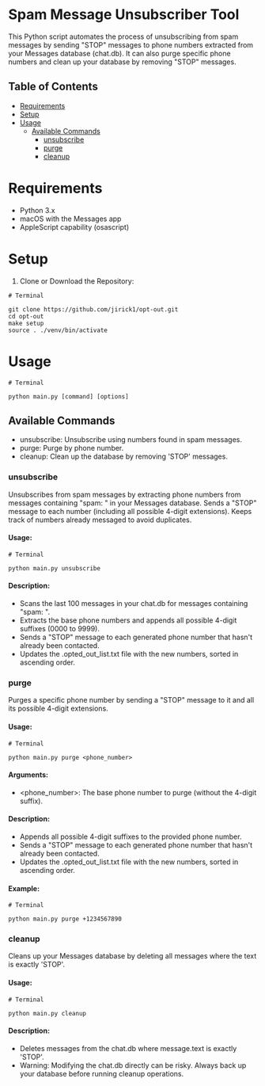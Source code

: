 # Spam Message Unsubscriber Tool

This Python script automates the process of unsubscribing from spam messages by sending "STOP" messages to phone numbers extracted from your Messages database (chat.db). It can also purge specific phone numbers and clean up your database by removing "STOP" messages.

## Table of Contents

- [Requirements](#Requirements)
- [Setup](#setup)
- [Usage](#usage)
  - [Available Commands](#available-commands)
    - [unsubscribe](#unsubscribe)
    - [purge](#purge)
    - [cleanup](#cleanup)

# Requirements

- Python 3.x
- macOS with the Messages app
- AppleScript capability (osascript)

# Setup

1. Clone or Download the Repository:

```
# Terminal

git clone https://github.com/jirick1/opt-out.git
cd opt-out
make setup
source . ./venv/bin/activate
```

# Usage

```
# Terminal

python main.py [command] [options]
```

## Available Commands

- unsubscribe: Unsubscribe using numbers found in spam messages.
- purge: Purge by phone number.
- cleanup: Clean up the database by removing 'STOP' messages.

### unsubscribe

Unsubscribes from spam messages by extracting phone numbers from messages containing "spam: <number>" in your Messages database. Sends a "STOP" message to each number (including all possible 4-digit extensions). Keeps track of numbers already messaged to avoid duplicates.

#### Usage:

```
# Terminal

python main.py unsubscribe

```

#### Description:

- Scans the last 100 messages in your chat.db for messages containing "spam: <number>".
- Extracts the base phone numbers and appends all possible 4-digit suffixes (0000 to 9999).
- Sends a "STOP" message to each generated phone number that hasn't already been contacted.
- Updates the .opted_out_list.txt file with the new numbers, sorted in ascending order.

### purge

Purges a specific phone number by sending a "STOP" message to it and all its possible 4-digit extensions.

#### Usage:

```
# Terminal

python main.py purge <phone_number>
```

#### Arguments:

- <phone_number>: The base phone number to purge (without the 4-digit suffix).

#### Description:

- Appends all possible 4-digit suffixes to the provided phone number.
- Sends a "STOP" message to each generated phone number that hasn't already been contacted.
- Updates the .opted_out_list.txt file with the new numbers, sorted in ascending order.

#### Example:

```
# Terminal

python main.py purge +1234567890
```

### cleanup

Cleans up your Messages database by deleting all messages where the text is exactly 'STOP'.

#### Usage:

```
# Terminal

python main.py cleanup
```

#### Description:

- Deletes messages from the chat.db where message.text is exactly 'STOP'.
- Warning: Modifying the chat.db directly can be risky. Always back up your database before running cleanup operations.
